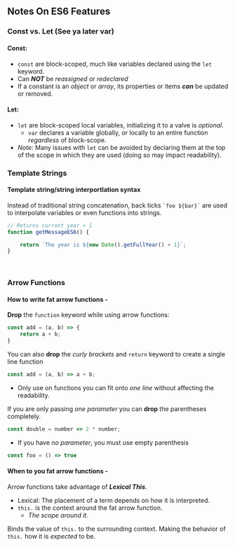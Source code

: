 ## Notes On ES6 Features

### Const vs. Let (See ya later var)
#### Const:
* ```const``` are block-scoped, much like variables declared using the ```let``` keyword. 
* Can **_NOT_** be _reassigned_ or _redeclared_
* If a constant is an _object_ or _array_, its properties or items **_can_** be updated or removed.
#### Let:
* ```let```  are block-scoped local variables, initializing it to a valve is _optional_.
    * ```var``` declares a variable globally, or locally to an entire function _regardless_ of block-scope.
* _Note:_ Many issues with ```let``` can be avoided by declaring them at the top of the scope in which they are used (doing so may impact readability).

### Template Strings
#### Template string/string interportlation syntax
Instead of traditional string concatenation, back ticks ``` `foo ${bar}` ``` are used to interpolate variables or even functions into strings.

```javascript
// Returns current year + 1
function getMessageES6() {

    return `The year is ${new Date().getFullYear() + 1}`;
}
```
<br>

### Arrow Functions
#### How to write fat arrow functions -
**Drop** the ```function``` keyword while using arrow functions:
```javascript
const add = (a, b) => {
    return a + b;
}
```
You can also **drop** the _curly brackets_ and ```return``` keyword to create a single line function
```javascript
const add = (a, b) => a + b;
```
* Only use on functions you can fit onto _one line_ without affecting the readability.

If you are only passing _one parameter_ you can **drop** the parentheses completely.
```javascript
const double = number => 2 * number;
```

* If you have _no parameter_, you must use empty parenthesis 

```javascript
const foo = () => true
```

#### When to you fat arrow functions - 
Arrow functions take advantage of **_Lexical This_**.
* Lexical: The placement of a term depends on how it is interpreted.
* ```this.``` is the context around the fat arrow function.
    * _The scope around it_.

Binds the value of ```this.``` to the surrounding context. Making the behavior of ```this.``` how it is _expected_ to be.

